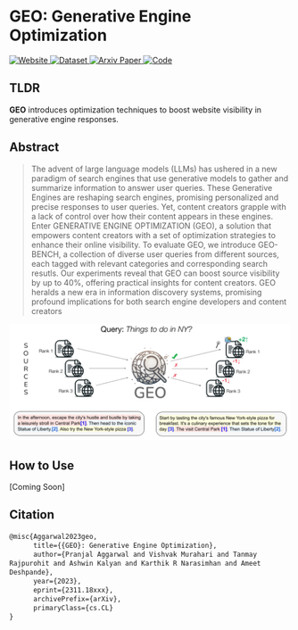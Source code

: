 # GEO: Generative Engine Optimization

<div class="badge-container">
    <a href="https://pranjal2041.github.io/GEO/" class="badge">
        <img src="https://img.shields.io/website?down_message=down&style=for-the-badge&up_message=up&url=https%3A%2F%2Fpranjal2041.github.io/GEO/" alt="Website">
    </a>
    <a href="https://huggingface.co/datasets/Pranjal2041/geo-bench" class="badge">
        <img src="https://img.shields.io/badge/Dataset-GEO-%2DBENCH-orange?style=for-the-badge" alt="Dataset">
    </a>
    <a href="https://arxiv.org/abs/2310.18xxx" class="badge">
        <img src="https://img.shields.io/badge/arXiv-2310.18xxx-red.svg?style=for-the-badge" alt="Arxiv Paper">
    </a>
    <a href="https://huggingface.co/spaces/Pranjal2041/GEO-bench" class="badge">
        <img src="https://img.shields.io/badge/Leaderboard-GEO-%2DBENCH-green?style=for-the-badge" alt="Code">
    </a>
</div>

## TLDR

**GEO** introduces optimization techniques to boost website visibility in generative engine responses.

## Abstract
> The advent of large language models (LLMs) has ushered in a new paradigm of search engines that use generative models to gather and summarize information to answer user queries. These Generative Engines are reshaping search engines, promising personalized and precise responses to user queries. Yet, content creators grapple with a lack of control over how their content appears in these engines. Enter GENERATIVE ENGINE OPTIMIZATION (GEO), a solution that empowers content creators with a set of optimization strategies to enhance their online visibility. To evaluate GEO, we introduce GEO-BENCH, a collection of diverse user queries from different sources, each tagged with relevant categories and corresponding search resutls. Our experiments reveal that GEO can boost source visibility by up to 40%, offering practical insights for content creators. GEO heralds a new era in information discovery systems, promising profound implications for both search engine developers and content creators
>

![GEO-Teaser](docs/static/images/geo_teaser.png)


## How to Use

[Coming Soon]



## Citation

```
@misc{Aggarwal2023geo,
      title={{GEO}: Generative Engine Optimization},
      author={Pranjal Aggarwal and Vishvak Murahari and Tanmay Rajpurohit and Ashwin Kalyan and Karthik R Narasimhan and Ameet Deshpande},
      year={2023},
      eprint={2311.18xxx},
      archivePrefix={arXiv},
      primaryClass={cs.CL}
}
```
